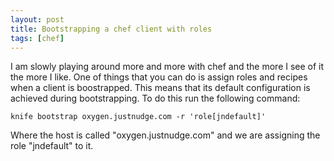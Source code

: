```yaml
---
layout: post
title: Bootstrapping a chef client with roles
tags: [chef]
---
```

I am slowly playing around more and more with chef and the more I see of it the more I like.  One of things that you can do is
assign roles and recipes when a client is boostrapped.  This means that its default configuration is achieved during bootstrapping.  To
do this run the following command:

    knife bootstrap oxygen.justnudge.com -r 'role[jndefault]'
    
Where the host is called "oxygen.justnudge.com" and we are assigning the role "jndefault" to it.